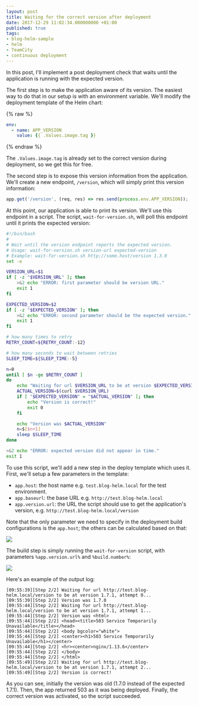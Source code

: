 ```yaml
---
layout: post
title: Waiting for the correct version after deployment
date: 2017-12-29 11:02:34.000000000 +01:00
published: true
tags:
- blog-helm-sample
- helm
- TeamCity
- continuous deployment
---
```


In this post, I'll implement a post deployment check that waits until the application is running with the expected version.
<!--more-->
The first step is to make the application aware of its version. The easiest way to do that in our setup is with an environment variable. We'll modify the deployment template of the Helm chart:

{% raw %}
```yml
env:
  - name: APP_VERSION
    value: {{ .Values.image.tag }}
```
{% endraw %}

The <code>.Values.image.tag</code> is already set to the correct version during deployment, so we get this for free.

The second step is to expose this version information from the application. We'll create a new endpoint, <code>/version</code>, which will simply print this version information:

```javascript
app.get('/version', (req, res) => res.send(process.env.APP_VERSION));
```

At this point, our application is able to print its version. We'll use this endpoint in a script. The script, <code>wait-for-version.sh</code>, will poll this endpoint until it prints the expected version:

```bash
#!/bin/bash
#
# Wait until the version endpoint reports the expected version.
# Usage: wait-for-version.sh version-url expected-version
# Example: wait-for-version.sh http://some.host/version 1.3.0
set -e

VERSION_URL=$1
if [ -z "$VERSION_URL" ]; then
    >&2 echo "ERROR: first parameter should be version URL."
    exit 1
fi

EXPECTED_VERSION=$2
if [ -z "$EXPECTED_VERSION" ]; then
    >&2 echo "ERROR: second parameter should be the expected version."
    exit 1
fi

# how many times to retry
RETRY_COUNT=${RETRY_COUNT:-12}

# how many seconds to wait between retries
SLEEP_TIME=${SLEEP_TIME:-5}

n=0
until [ $n -ge $RETRY_COUNT ]
do
    echo "Waiting for url $VERSION_URL to be at version $EXPECTED_VERSION, attempt $n..."
    ACTUAL_VERSION=$(curl $VERSION_URL)
    if [ "$EXPECTED_VERSION" = "$ACTUAL_VERSION" ]; then
        echo "Version is correct!"
        exit 0
    fi

    echo "Version was $ACTUAL_VERSION"
    n=$[$n+1]
    sleep $SLEEP_TIME
done

>&2 echo "ERROR: expected version did not appear in time."
exit 1
```

To use this script, we'll add a new step in the deploy template which uses it. First, we'll setup a few parameters in the template:
<ul>
<li><code>app.host</code>: the host name e.g. <code>test.blog-helm.local</code> for the test environment.</li>
<li><code>app.baseurl</code>: the base URL e.g. <code>http://test.blog-helm.local</code></li>
<li><code>app.version.url</code>: the URL the script should use to get the application's version, e.g. <code>http://test.blog-helm.local/version</code></li>
</ul>

Note that the only parameter we need to specify in the deployment build configurations is the <code>app.host</code>; the others can be calculated based on that:

<img src="{% link /assets/2017/12/29/12_44_30-deploy-template-template-e28094-teamcity.png %}" />

The build step is simply running the <code>wait-for-version</code> script, with parameters <code>%app.version.url%</code> and <code>%build.number%</code>:

<img src="{% link /assets/2017/12/29/12_46_06-deploy-template-template-e28094-teamcity.png %}" />

Here's an example of the output log:

```
[09:55:39][Step 2/2] Waiting for url http://test.blog-helm.local/version to be at version 1.7.1, attempt 0...
[09:55:39][Step 2/2] Version was 1.7.0
[09:55:44][Step 2/2] Waiting for url http://test.blog-helm.local/version to be at version 1.7.1, attempt 1...
[09:55:44][Step 2/2] Version was <html>
[09:55:44][Step 2/2] <head><title>503 Service Temporarily Unavailable</title></head>
[09:55:44][Step 2/2] <body bgcolor="white">
[09:55:44][Step 2/2] <center><h1>503 Service Temporarily Unavailable</h1></center>
[09:55:44][Step 2/2] <hr><center>nginx/1.13.6</center>
[09:55:44][Step 2/2] </body>
[09:55:44][Step 2/2] </html>
[09:55:49][Step 2/2] Waiting for url http://test.blog-helm.local/version to be at version 1.7.1, attempt 2...
[09:55:49][Step 2/2] Version is correct!
```

As you can see, initially the version was old (1.7.0 instead of the expected 1.7.1). Then, the app returned 503 as it was being deployed. Finally, the correct version was activated, so the script succeeded.

